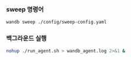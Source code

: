 ### sweep 명령어
```bash
wandb sweep ./config/sweep-config.yaml
```

### 백그라운드 실행
```bash
nohup ./run_agent.sh > wandb_agent.log 2>&1 &
```